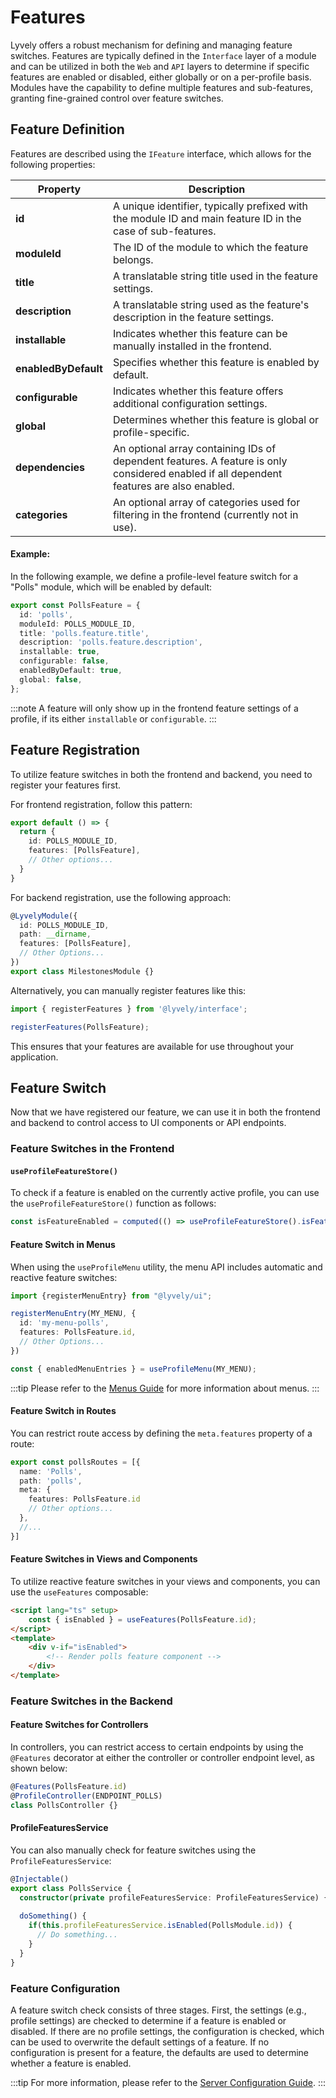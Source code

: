 # Features

Lyvely offers a robust mechanism for defining and managing feature switches. Features are typically defined in the 
`Interface` layer of a module and can be utilized in both the `Web` and `API` layers to determine if specific features 
are enabled or disabled, either globally or on a per-profile basis. Modules have the capability to define multiple 
features and sub-features, granting fine-grained control over feature switches.

## Feature Definition

Features are described using the `IFeature` interface, which allows for the following properties:

| Property         | Description                                                                                                                              |
|------------------|------------------------------------------------------------------------------------------------------------------------------------------|
| **id**             | A unique identifier, typically prefixed with the module ID and main feature ID in the case of sub-features.                              |
| **moduleId**         | The ID of the module to which the feature belongs.                                                                                       |
| **title**            | A translatable string title used in the feature settings.                                                                                |
| **description**      | A translatable string used as the feature's description in the feature settings.                                                         |
| **installable**      | Indicates whether this feature can be manually installed in the frontend.                                                                |
| **enabledByDefault** | Specifies whether this feature is enabled by default.                                                                                    |
| **configurable**     | Indicates whether this feature offers additional configuration settings.                                                                 |
| **global**           | Determines whether this feature is global or profile-specific.                                                                           |
| **dependencies**     | An optional array containing IDs of dependent features. A feature is only considered enabled if all dependent features are also enabled. |
| **categories**       | An optional array of categories used for filtering in the frontend (currently not in use).                                               |


#### Example:

In the following example, we define a profile-level feature switch for a "Polls" module, which will be enabled by default:

```typescript
export const PollsFeature = {
  id: 'polls',
  moduleId: POLLS_MODULE_ID,
  title: 'polls.feature.title',
  description: 'polls.feature.description',
  installable: true,
  configurable: false,
  enabledByDefault: true,
  global: false,
};
```

:::note
A feature will only show up in the frontend feature settings of a profile, if its either `installable` or `configurable`.
:::

## Feature Registration

To utilize feature switches in both the frontend and backend, you need to register your features first.

For frontend registration, follow this pattern:

```typescript
export default () => {
  return {
    id: POLLS_MODULE_ID,
    features: [PollsFeature],
    // Other options...
  }
}
```

For backend registration, use the following approach:

```typescript
@LyvelyModule({
  id: POLLS_MODULE_ID,
  path: __dirname,
  features: [PollsFeature],
  // Other Options...
})
export class MilestonesModule {}
```

Alternatively, you can manually register features like this:

```typescript
import { registerFeatures } from '@lyvely/interface';

registerFeatures(PollsFeature);
```

This ensures that your features are available for use throughout your application.

## Feature Switch

Now that we have registered our feature, we can use it in both the frontend and backend to control access to UI 
components or API endpoints.

### Feature Switches in the Frontend

#### `useProfileFeatureStore()`

To check if a feature is enabled on the currently active profile, you can use the `useProfileFeatureStore()`
function as follows:

```typescript
const isFeatureEnabled = computed(() => useProfileFeatureStore().isFeaturesEnabled(PollsFeature.id));
```

#### Feature Switch in Menus

When using the `useProfileMenu`  utility, the menu API includes automatic and reactive feature switches:

```typescript
import {registerMenuEntry} from "@lyvely/ui";

registerMenuEntry(MY_MENU, {
  id: 'my-menu-polls',
  features: PollsFeature.id,
  // Other Options...
})
```

```typescript
const { enabledMenuEntries } = useProfileMenu(MY_MENU);
```

:::tip
Please refer to the [Menus Guide](../ui/menus.md) for more information about menus.
:::

#### Feature Switch in Routes

You can restrict route access by defining the `meta.features` property of a route:

```typescript
export const pollsRoutes = [{
  name: 'Polls',
  path: 'polls',
  meta: {
    features: PollsFeature.id
    // Other options...
  },
  //...
}]
```

#### Feature Switches in Views and Components

To utilize reactive feature switches in your views and components, you can use the `useFeatures` composable:

```html
<script lang="ts" setup>
    const { isEnabled } = useFeatures(PollsFeature.id);
</script>
<template>
    <div v-if="isEnabled">
        <!-- Render polls feature component -->
    </div>
</template>
```

### Feature Switches in the Backend

#### Feature Switches for Controllers

In controllers, you can restrict access to certain endpoints by using the `@Features`  decorator at either the 
controller or controller endpoint level, as shown below:

```typescript
@Features(PollsFeature.id)
@ProfileController(ENDPOINT_POLLS)
class PollsController {}
```

#### ProfileFeaturesService

You can also manually check for feature switches using the `ProfileFeaturesService`:

```typescript
@Injectable()
export class PollsService {
  constructor(private profileFeaturesService: ProfileFeaturesService) {}
  
  doSomething() {
    if(this.profileFeaturesService.isEnabled(PollsModule.id)) {
      // Do something...
    }
  }
}
```

### Feature Configuration

A feature switch check consists of three stages. First, the settings (e.g., profile settings) are checked to determine 
if a feature is enabled or disabled. If there are no profile settings, the configuration is checked, which can be used 
to overwrite the default settings of a feature. If no configuration is present for a feature, the defaults are used to 
determine whether a feature is enabled.

:::tip
For more information, please refer to the [Server Configuration Guide](../../admin/intro/server-configuration.md).
:::
